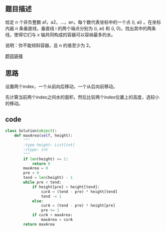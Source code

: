 ## 题目描述

给定 n 个非负整数 a1，a2，...，an，每个数代表坐标中的一个点 (i, ai) 。在坐标内画 n 条垂直线，垂直线 i 的两个端点分别为 (i, ai) 和 (i, 0)。找出其中的两条线，使得它们与 x 轴共同构成的容器可以容纳最多的水。

说明：你不能倾斜容器，且 n 的值至少为 2。

[题目链接](https://leetcode-cn.com/problems/container-with-most-water/)

## 思路

设置两个index，一个从前向后移动，一个从后向前移动。

先计算当前两个index之间水的面积，然后比较两个index位置上的高度，选较小的移动。


## code

```python
class Solution(object):
    def maxArea(self, height):
        """
        :type height: List[int]
        :rtype: int
        """
        if len(height) <= 1:
            return 0
        maxArea = 0
        pre = 0
        tend = len(height) - 1
        while pre < tend:
            if height[pre] > height[tend]:
                curA = (tend - pre) * height[tend]
                tend -= 1
            else:
                curA = (tend - pre) * height[pre]
                pre += 1
            if curA > maxArea:
                maxArea = curA
        return maxArea
```